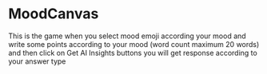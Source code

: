 # MoodCanvas
This is the game when you select mood emoji according your mood and write some points according to your mood (word count maximum 20 words) and then click on Get AI Insights buttons you will get response according to your answer type
